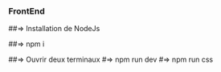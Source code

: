 ### FrontEnd

##=> Installation de NodeJs

##=> npm i

##=> Ouvrir deux terminaux
  #=> npm run dev
  #=> npm run css
